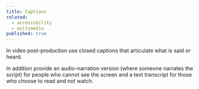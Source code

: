```yaml
---
title: Captions
related: 
  - accessibility
  - multimedia
published: true
---
```


In video post-production use closed captions that articulate what is said or heard.

In addition provide an audio-narration version (where someone narrates the script) for people who cannot see the screen and a text transcript for those who choose to read and not watch.